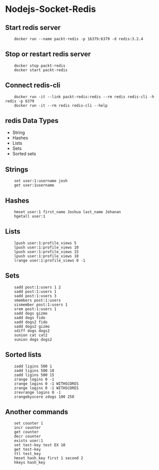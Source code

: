 # Nodejs-Socket-Redis
## Start redis server
```
    docker run --name packt-redis -p 16379:6379 -d redis:3.2.4
```
## Stop or restart redis server
```
    docker stop packt-redis
    docker start packt-redis
```
## Connect redis-cli
```
    docker run -it --link packt-redis:redis --rm redis redis-cli -h redis -p 6379
    docker run -it --rm redis redis-cli --help
```
## redis Data Types
* String
* Hashes
* Lists
* Sets
* Sorted sets
## Strings
```
    set user:1:username josh
    get user:1username
```
## Hashes
```
    hmset user:1 first_name Joshua last_name Johanan
    hgetall user:1
```
## Lists
```
    lpush user:1:profile_views 5 
    lpush user:1:profile_views 10 
    lpush user:1:profile_views 15 
    lpush user:1:profile_views 18
    lrange user:1:profile_views 0 -1 
```
## Sets
```
    sadd post:1:users 1 2
    sadd post:1:users 1
    sadd post:1:users 3
    smembers post:1:users
    sismember post:1:users 1
    srem post:1:users 1
    sadd dogs gizmo
    sadd dogs fido
    sadd dogs2 fido
    sadd dogs2 gizmo
    sdiff dogs dogs2
    sunion cat cat2
    sunion dogs dogs2
```
## Sorted lists
```
    zadd ligins 500 1
    zadd ligins 500 18
    zadd ligins 500 15
    zrange logins 0 -1
    zrange logins 0 -1 WITHSCORES
    zrange logins 0 -1 WITHSCORES
    zrevrange logins 0 -1
    zrangebyscore zdogs 100 250
```
## Another commands
```
    set counter 1
    incr counter
    get counter
    decr counter
    exists user:1
    set test-key test EX 10
    get test-key
    ttl test_key
    hmset hash_key first 1 second 2
    hkeys hash_key
```